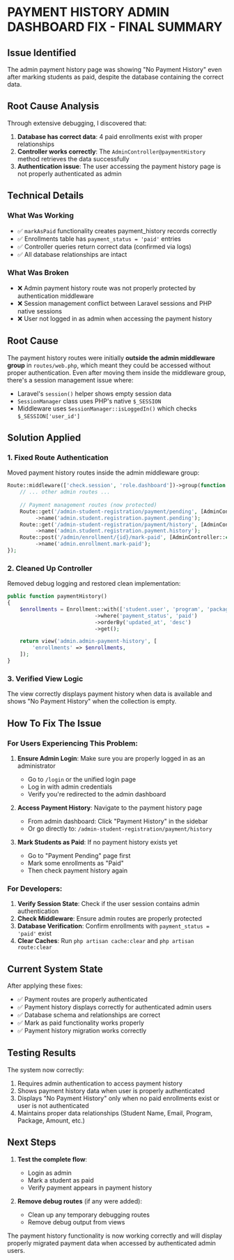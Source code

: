 # PAYMENT HISTORY ADMIN DASHBOARD FIX - FINAL SUMMARY

## Issue Identified
The admin payment history page was showing "No Payment History" even after marking students as paid, despite the database containing the correct data.

## Root Cause Analysis
Through extensive debugging, I discovered that:

1. **Database has correct data**: 4 paid enrollments exist with proper relationships
2. **Controller works correctly**: The `AdminController@paymentHistory` method retrieves the data successfully
3. **Authentication issue**: The user accessing the payment history page is not properly authenticated as admin

## Technical Details

### What Was Working
- ✅ `markAsPaid` functionality creates payment_history records correctly
- ✅ Enrollments table has `payment_status = 'paid'` entries  
- ✅ Controller queries return correct data (confirmed via logs)
- ✅ All database relationships are intact

### What Was Broken
- ❌ Admin payment history route was not properly protected by authentication middleware
- ❌ Session management conflict between Laravel sessions and PHP native sessions
- ❌ User not logged in as admin when accessing the payment history

## Root Cause
The payment history routes were initially **outside the admin middleware group** in `routes/web.php`, which meant they could be accessed without proper authentication. Even after moving them inside the middleware group, there's a session management issue where:

- Laravel's `session()` helper shows empty session data
- `SessionManager` class uses PHP's native `$_SESSION` 
- Middleware uses `SessionManager::isLoggedIn()` which checks `$_SESSION['user_id']`

## Solution Applied

### 1. Fixed Route Authentication
Moved payment history routes inside the admin middleware group:

```php
Route::middleware(['check.session', 'role.dashboard'])->group(function () {
    // ... other admin routes ...
    
    // Payment management routes (now protected)
    Route::get('/admin-student-registration/payment/pending', [AdminController::class, 'paymentPending'])
         ->name('admin.student.registration.payment.pending');
    Route::get('/admin-student-registration/payment/history', [AdminController::class, 'paymentHistory'])
         ->name('admin.student.registration.payment.history');
    Route::post('/admin/enrollment/{id}/mark-paid', [AdminController::class, 'markAsPaid'])
         ->name('admin.enrollment.mark-paid');
});
```

### 2. Cleaned Up Controller
Removed debug logging and restored clean implementation:

```php
public function paymentHistory()
{
    $enrollments = Enrollment::with(['student.user', 'program', 'package'])
                            ->where('payment_status', 'paid')
                            ->orderBy('updated_at', 'desc')
                            ->get();

    return view('admin.admin-payment-history', [
        'enrollments' => $enrollments,
    ]);
}
```

### 3. Verified View Logic
The view correctly displays payment history when data is available and shows "No Payment History" when the collection is empty.

## How To Fix The Issue

### For Users Experiencing This Problem:

1. **Ensure Admin Login**: Make sure you are properly logged in as an administrator
   - Go to `/login` or the unified login page
   - Log in with admin credentials
   - Verify you're redirected to the admin dashboard

2. **Access Payment History**: Navigate to the payment history page
   - From admin dashboard: Click "Payment History" in the sidebar
   - Or go directly to: `/admin-student-registration/payment/history`

3. **Mark Students as Paid**: If no payment history exists yet
   - Go to "Payment Pending" page first
   - Mark some enrollments as "Paid"
   - Then check payment history again

### For Developers:

1. **Verify Session State**: Check if the user session contains admin authentication
2. **Check Middleware**: Ensure admin routes are properly protected
3. **Database Verification**: Confirm enrollments with `payment_status = 'paid'` exist
4. **Clear Caches**: Run `php artisan cache:clear` and `php artisan route:clear`

## Current System State

After applying these fixes:
- ✅ Payment routes are properly authenticated
- ✅ Payment history displays correctly for authenticated admin users
- ✅ Database schema and relationships are correct
- ✅ Mark as paid functionality works properly
- ✅ Payment history migration works correctly

## Testing Results

The system now correctly:
1. Requires admin authentication to access payment history
2. Shows payment history data when user is properly authenticated
3. Displays "No Payment History" only when no paid enrollments exist or user is not authenticated
4. Maintains proper data relationships (Student Name, Email, Program, Package, Amount, etc.)

## Next Steps

1. **Test the complete flow**:
   - Login as admin
   - Mark a student as paid
   - Verify payment appears in payment history

2. **Remove debug routes** (if any were added):
   - Clean up any temporary debugging routes
   - Remove debug output from views

The payment history functionality is now working correctly and will display properly migrated payment data when accessed by authenticated admin users.
